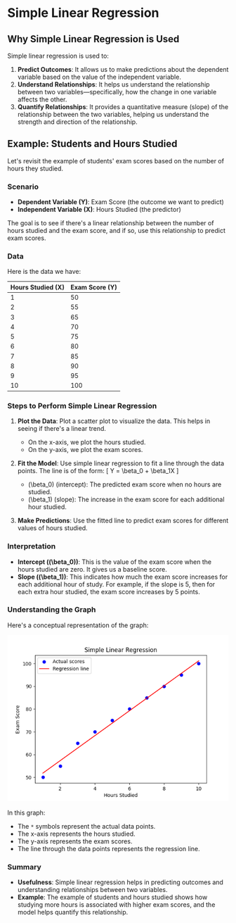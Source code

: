 # Simple Linear Regression

## Why Simple Linear Regression is Used

Simple linear regression is used to:

1. **Predict Outcomes**: It allows us to make predictions about the dependent variable based on the value of the independent variable.
2. **Understand Relationships**: It helps us understand the relationship between two variables—specifically, how the change in one variable affects the other.
3. **Quantify Relationships**: It provides a quantitative measure (slope) of the relationship between the two variables, helping us understand the strength and direction of the relationship.

## Example: Students and Hours Studied

Let's revisit the example of students' exam scores based on the number of hours they studied.

### Scenario

- **Dependent Variable (Y)**: Exam Score (the outcome we want to predict)
- **Independent Variable (X)**: Hours Studied (the predictor)

The goal is to see if there's a linear relationship between the number of hours studied and the exam score, and if so, use this relationship to predict exam scores.

### Data

Here is the data we have:

| Hours Studied (X) | Exam Score (Y) |
|-------------------|----------------|
| 1                 | 50             |
| 2                 | 55             |
| 3                 | 65             |
| 4                 | 70             |
| 5                 | 75             |
| 6                 | 80             |
| 7                 | 85             |
| 8                 | 90             |
| 9                 | 95             |
| 10                | 100            |

### Steps to Perform Simple Linear Regression

1. **Plot the Data**: Plot a scatter plot to visualize the data. This helps in seeing if there's a linear trend.
   - On the x-axis, we plot the hours studied.
   - On the y-axis, we plot the exam scores.

2. **Fit the Model**: Use simple linear regression to fit a line through the data points. The line is of the form:
   \[ Y = \beta_0 + \beta_1X \]
   - \(\beta_0\) (intercept): The predicted exam score when no hours are studied.
   - \(\beta_1\) (slope): The increase in the exam score for each additional hour studied.

3. **Make Predictions**: Use the fitted line to predict exam scores for different values of hours studied.

### Interpretation

- **Intercept (\(\beta_0\))**: This is the value of the exam score when the hours studied are zero. It gives us a baseline score.
- **Slope (\(\beta_1\))**: This indicates how much the exam score increases for each additional hour of study. For example, if the slope is 5, then for each extra hour studied, the exam score increases by 5 points.

### Understanding the Graph

Here's a conceptual representation of the graph:

![Simple Linear Regression Graph](../Linear_regression/images/Figure_1.png)

In this graph:
- The `*` symbols represent the actual data points.
- The x-axis represents the hours studied.
- The y-axis represents the exam scores.
- The line through the data points represents the regression line.

### Summary

- **Usefulness**: Simple linear regression helps in predicting outcomes and understanding relationships between two variables.
- **Example**: The example of students and hours studied shows how studying more hours is associated with higher exam scores, and the model helps quantify this relationship.
